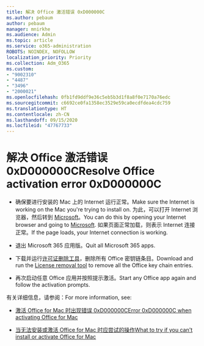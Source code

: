 ```yaml
---
title: 解决 Office 激活错误 0xD000000C
ms.author: pebaum
author: pebaum
manager: mnirkhe
ms.audience: Admin
ms.topic: article
ms.service: o365-administration
ROBOTS: NOINDEX, NOFOLLOW
localization_priority: Priority
ms.collection: Adm_O365
ms.custom:
- "9002310"
- "4487"
- "3496"
- "2000021"
ms.openlocfilehash: 0fb1fd9ddf9e36c5eb5b3d1f8a8f0e7170a76edc
ms.sourcegitcommit: c6692ce0fa1358ec3529e59ca0ecdfdea4cdc759
ms.translationtype: HT
ms.contentlocale: zh-CN
ms.lasthandoff: 09/15/2020
ms.locfileid: "47767733"
---
```

# <a name="resolve-office-activation-error-0xd000000c"></a><span data-ttu-id="7cea2-102">解决 Office 激活错误 0xD000000C</span><span class="sxs-lookup"><span data-stu-id="7cea2-102">Resolve Office activation error 0xD000000C</span></span>

- <span data-ttu-id="7cea2-103">确保要进行安装的 Mac 上的 Internet 运行正常。</span><span class="sxs-lookup"><span data-stu-id="7cea2-103">Make sure the Internet is working on the Mac you're trying to install on.</span></span> <span data-ttu-id="7cea2-104">为此，可以打开 Internet 浏览器，然后转到 [Microsoft](https://www.microsoft.com)。</span><span class="sxs-lookup"><span data-stu-id="7cea2-104">You can do this by opening your Internet browser and going to [Microsoft](https://www.microsoft.com).</span></span> <span data-ttu-id="7cea2-105">如果页面正常加载，则表示 Internet 连接正常。</span><span class="sxs-lookup"><span data-stu-id="7cea2-105">If the page loads, your Internet connection is working.</span></span>

- <span data-ttu-id="7cea2-106">退出 Microsoft 365 应用版。</span><span class="sxs-lookup"><span data-stu-id="7cea2-106">Quit all Microsoft 365 apps.</span></span>

- <span data-ttu-id="7cea2-107">下载并运行[许可证删除工具](https://go.microsoft.com/fwlink/?linkid=849815)，删除所有 Office 密钥链条目。</span><span class="sxs-lookup"><span data-stu-id="7cea2-107">Download and run the [License removal tool](https://go.microsoft.com/fwlink/?linkid=849815) to remove all the Office key chain entries.</span></span>

- <span data-ttu-id="7cea2-108">再次启动任意 Office 应用并按照提示激活。</span><span class="sxs-lookup"><span data-stu-id="7cea2-108">Start any Office app again and follow the activation prompts.</span></span>

<span data-ttu-id="7cea2-109">有关详细信息，请参阅：</span><span class="sxs-lookup"><span data-stu-id="7cea2-109">For more information, see:</span></span>

- [<span data-ttu-id="7cea2-110">激活 Office for Mac 时出现错误 0xD000000C</span><span class="sxs-lookup"><span data-stu-id="7cea2-110">Error 0xD000000C when activating Office for Mac</span></span>](https://support.office.com/article/error-0xd000000c-when-activating-office-for-mac-da865931-4658-4829-ba2d-8133390c6d25)

- [<span data-ttu-id="7cea2-111">当无法安装或激活 Office for Mac 时应尝试的操作</span><span class="sxs-lookup"><span data-stu-id="7cea2-111">What to try if you can't install or activate Office for Mac</span></span>](https://support.office.com/article/what-to-try-if-you-can-t-install-or-activate-office-for-mac-5efba2b4-b1e6-4e5f-bf3c-6ab945d03dea)
